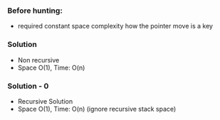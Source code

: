 ### Before hunting:

* required constant space complexity
how the pointer move is a key


### Solution

* Non recursive 
* Space O(1), Time: O(n)

### Solution - 0
* Recursive Solution
* Space O(1), Time: O(n) (ignore recursive stack space)
